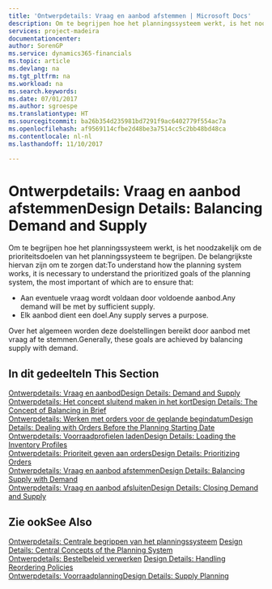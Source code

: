 ```yaml
---
title: 'Ontwerpdetails: Vraag en aanbod afstemmen | Microsoft Docs'
description: Om te begrijpen hoe het planningssysteem werkt, is het noodzakelijk om de prioriteitsdoelen van het planningssysteem te begrijpen. De belangrijkste hiervan zijn om te zorgen dat aan eventuele vraag wordt voldaan door voldoende aanbod en dat elk aanbod een doel dient.
services: project-madeira
documentationcenter: 
author: SorenGP
ms.service: dynamics365-financials
ms.topic: article
ms.devlang: na
ms.tgt_pltfrm: na
ms.workload: na
ms.search.keywords: 
ms.date: 07/01/2017
ms.author: sgroespe
ms.translationtype: HT
ms.sourcegitcommit: ba26b354d235981bd7291f9ac6402779f554ac7a
ms.openlocfilehash: af9569114cfbe2d48be3a7514cc5c2bb48bd48ca
ms.contentlocale: nl-nl
ms.lasthandoff: 11/10/2017

---
```

# <a name="design-details-balancing-demand-and-supply"></a><span data-ttu-id="bfc76-103">Ontwerpdetails: Vraag en aanbod afstemmen</span><span class="sxs-lookup"><span data-stu-id="bfc76-103">Design Details: Balancing Demand and Supply</span></span>
<span data-ttu-id="bfc76-104">Om te begrijpen hoe het planningssysteem werkt, is het noodzakelijk om de prioriteitsdoelen van het planningssysteem te begrijpen. De belangrijkste hiervan zijn om te zorgen dat:</span><span class="sxs-lookup"><span data-stu-id="bfc76-104">To understand how the planning system works, it is necessary to understand the prioritized goals of the planning system, the most important of which are to ensure that:</span></span>  

- <span data-ttu-id="bfc76-105">Aan eventuele vraag wordt voldaan door voldoende aanbod.</span><span class="sxs-lookup"><span data-stu-id="bfc76-105">Any demand will be met by sufficient supply.</span></span>  
- <span data-ttu-id="bfc76-106">Elk aanbod dient een doel.</span><span class="sxs-lookup"><span data-stu-id="bfc76-106">Any supply serves a purpose.</span></span>  

 <span data-ttu-id="bfc76-107">Over het algemeen worden deze doelstellingen bereikt door aanbod met vraag af te stemmen.</span><span class="sxs-lookup"><span data-stu-id="bfc76-107">Generally, these goals are achieved by balancing supply with demand.</span></span>  

## <a name="in-this-section"></a><span data-ttu-id="bfc76-108">In dit gedeelte</span><span class="sxs-lookup"><span data-stu-id="bfc76-108">In This Section</span></span>  
[<span data-ttu-id="bfc76-109">Ontwerpdetails: Vraag en aanbod</span><span class="sxs-lookup"><span data-stu-id="bfc76-109">Design Details: Demand and Supply</span></span>](design-details-demand-and-supply.md)  
[<span data-ttu-id="bfc76-110">Ontwerpdetails: Het concept sluitend maken in het kort</span><span class="sxs-lookup"><span data-stu-id="bfc76-110">Design Details: The Concept of Balancing in Brief</span></span>](design-details-the-concept-of-balancing-in-brief.md)  
[<span data-ttu-id="bfc76-111">Ontwerpdetails: Werken met orders voor de geplande begindatum</span><span class="sxs-lookup"><span data-stu-id="bfc76-111">Design Details: Dealing with Orders Before the Planning Starting Date</span></span>](design-details-dealing-with-orders-before-the-planning-starting-date.md)  
[<span data-ttu-id="bfc76-112">Ontwerpdetails: Voorraadprofielen laden</span><span class="sxs-lookup"><span data-stu-id="bfc76-112">Design Details: Loading the Inventory Profiles</span></span>](design-details-loading-the-inventory-profiles.md)  
[<span data-ttu-id="bfc76-113">Ontwerpdetails: Prioriteit geven aan orders</span><span class="sxs-lookup"><span data-stu-id="bfc76-113">Design Details: Prioritizing Orders</span></span>](design-details-prioritizing-orders.md)  
[<span data-ttu-id="bfc76-114">Ontwerpdetails: Vraag en aanbod afstemmen</span><span class="sxs-lookup"><span data-stu-id="bfc76-114">Design Details: Balancing Supply with Demand</span></span>](design-details-balancing-supply-with-demand.md)  
[<span data-ttu-id="bfc76-115">Ontwerpdetails: Vraag en aanbod afsluiten</span><span class="sxs-lookup"><span data-stu-id="bfc76-115">Design Details: Closing Demand and Supply</span></span>](design-details-closing-demand-and-supply.md)  

## <a name="see-also"></a><span data-ttu-id="bfc76-116">Zie ook</span><span class="sxs-lookup"><span data-stu-id="bfc76-116">See Also</span></span>  
 <span data-ttu-id="bfc76-117">[Ontwerpdetails: Centrale begrippen van het planningssysteem](design-details-central-concepts-of-the-planning-system.md) </span><span class="sxs-lookup"><span data-stu-id="bfc76-117">[Design Details: Central Concepts of the Planning System](design-details-central-concepts-of-the-planning-system.md) </span></span>  
 <span data-ttu-id="bfc76-118">[Ontwerpdetails: Bestelbeleid verwerken](design-details-handling-reordering-policies.md) </span><span class="sxs-lookup"><span data-stu-id="bfc76-118">[Design Details: Handling Reordering Policies](design-details-handling-reordering-policies.md) </span></span>  
 [<span data-ttu-id="bfc76-119">Ontwerpdetails: Voorraadplanning</span><span class="sxs-lookup"><span data-stu-id="bfc76-119">Design Details: Supply Planning</span></span>](design-details-supply-planning.md)

